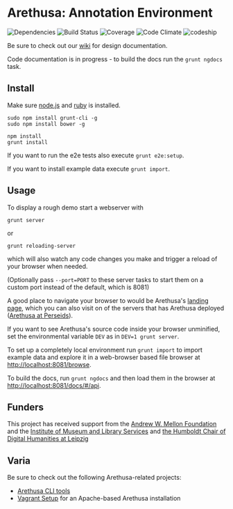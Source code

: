 # Arethusa: Annotation Environment

![Dependencies](https://gemnasium.com/alpheios-project/arethusa.svg)
![Build Status](https://travis-ci.org/alpheios-project/arethusa.svg?branch=master)
![Coverage](https://coveralls.io/repos/alpheios-project/arethusa/badge.svg?branch=master)
![Code Climate](https://codeclimate.com/github/alpheios-project/arethusa/badges/gpa.svg)
![codeship](https://www.codeship.io/projects/1fbcf7f0-b01d-0131-a029-52deea7632c1/status)

Be sure to check out our [wiki](https://github.com/alpheios-project/arethusa/wiki) for design documentation.

Code documentation is in progress - to build the docs run the `grunt ngdocs` task. 

## Install

Make sure [node.js](http://nodejs.org) and [ruby](http://www.ruby-lang.org) is installed.

```
sudo npm install grunt-cli -g
sudo npm install bower -g

npm install
grunt install
```

If you want to run the e2e tests also execute `grunt e2e:setup`.

If you want to install example data execute `grunt import`. 

## Usage

To display a rough demo start a webserver with

```
grunt server
```

or

```
grunt reloading-server
```

which will also watch any code changes you make and trigger a reload of
your browser when needed.

(Optionally pass `--port=PORT` to these server tasks to start them on a
custom port instead of the default, which is 8081)

A good place to navigate your browser to would be Arethusa's
[landing page](http://localhost:8081/app/#/), which you can also visit
on of the servers that has Arethusa deployed ([Arethusa at Perseids](http://sosol.perseids.org/tools/arethusa/app/#/)).


If you want to see Arethusa's source code inside your browser
unminified, set the environmental variable `DEV` as in `DEV=1 grunt
server`.

To set up a completely local environment run `grunt import` to import
example data and explore it in a web-browser based file browser at
[http://localhost:8081/browse](http://localhost:8081/browse).

To build the docs, run `grunt ngdocs` and then load them 
in the browser at [http://localhost:8081/docs/#/api](http://localhost:8081/docs/#/api).

## Funders

This project has received support from the [Andrew W. Mellon Foundation](http://www.mellon.org/) and the [Institute of Museum and Library Services](http://imls.gov/) and [the Humboldt Chair of Digital Humanities at Leipzig](http://www.dh.uni-leipzig.de/wo/)

## Varia

Be sure to check out the following Arethusa-related projects:
- [Arethusa CLI tools](http://github.com/alpheios-project/arethusa-cli)
- [Vagrant Setup](http://github.com/alpheios-project/arethusa-vagrant) for an Apache-based Arethusa installation
